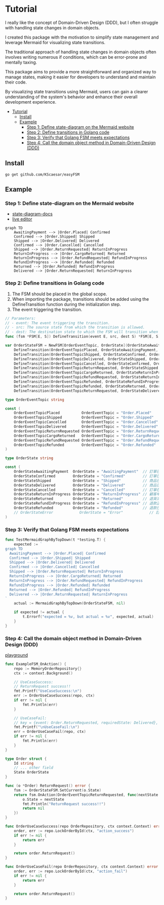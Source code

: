 # Tutorial

I really like the concept of Domain-Driven Design (DDD), but I often struggle with handling state changes in domain objects.  

I created this package with the motivation to simplify state management and leverage Mermaid for visualizing state transitions.  

The traditional approach of handling state changes in domain objects often involves writing numerous if conditions, which can be error-prone and mentally taxing.  

This package aims to provide a more straightforward and organized way to manage states, making it easier for developers to understand and maintain their code.  

By visualizing state transitions using Mermaid, users can gain a clearer understanding of the system's behavior and enhance their overall development experience.  

- [Tutorial](#tutorial)
	- [Install](#install)
	- [Example](#example)
		- [Step 1: Define state-diagram on the Mermaid website](#step-1-define-state-diagram-on-the-mermaid-website)
		- [Step 2: Define transitions in Golang code](#step-2-define-transitions-in-golang-code)
		- [Step 3: Verify that Golang FSM meets expectations](#step-3-verify-that-golang-fsm-meets-expectations)
		- [Step 4: Call the domain object method in Domain-Driven Design (DDD)](#step-4-call-the-domain-object-method-in-domain-driven-design-ddd)

## Install

```shell
go get github.com/KScaesar/easyFSM
```

## Example

### Step 1: Define state-diagram on the Mermaid website

- [state-diagram-docs](https://github.com/mermaid-js/mermaid#state-diagram-docs---live-editor)  
- [live editor](https://mermaid.live/edit)  

```mermaid
graph TD
    AwaitingPayment --> |Order.Placed| Confirmed
    Confirmed --> |Order.Shipped| Shipped
    Shipped --> |Order.Delivered| Delivered
    Confirmed --> |Order.Cancelled| Cancelled
    Shipped --> |Order.ReturnRequested| ReturnInProgress
    ReturnInProgress --> |Order.CargoReturned| Returned
    ReturnInProgress --> |Order.RefundRequested| RefundInProgress
    RefundInProgress --> |Order.Refunded| Refunded
    Returned --> |Order.Refunded| RefundInProgress
    Delivered --> |Order.ReturnRequested| ReturnInProgress
```

### Step 2: Define transitions in Golang code

1. The FSM should be placed in the global scope.
2. When importing the package, transitions should be added using the DefineTransition function during the initialization step.
3. The event triggering the transition.

```go
// Parameters:
// - event: The event triggering the transition.
// - src: The source state from which the transition is allowed.
// - dest: The destination state to which the FSM will transition when the event occurs in the source state.
func (fsm *FSM[E, S]) DefineTransition(event E, src, dest S) *FSM[E, S]
```

```go
var OrderStateFSM = NewFSM[OrderEventTopic, OrderState](OrderStateAwaitingPayment).
	DefineTransition(OrderEventTopicPlaced, OrderStateAwaitingPayment, OrderStateConfirmed).
	DefineTransition(OrderEventTopicShipped, OrderStateConfirmed, OrderStateShipped).
	DefineTransition(OrderEventTopicDelivered, OrderStateShipped, OrderStateDelivered).
	DefineTransition(OrderEventTopicCancelled, OrderStateConfirmed, OrderStateCancelled).
	DefineTransition(OrderEventTopicReturnRequested, OrderStateShipped, OrderStateReturnInProgress).
	DefineTransition(OrderEventTopicCargoReturned, OrderStateReturnInProgress, OrderStateReturned).
	DefineTransition(OrderEventTopicRefundRequested, OrderStateReturnInProgress, OrderStateRefundInProgress).
	DefineTransition(OrderEventTopicRefunded, OrderStateRefundInProgress, OrderStateRefunded).
	DefineTransition(OrderEventTopicRefunded, OrderStateReturned, OrderStateRefundInProgress).
	DefineTransition(OrderEventTopicReturnRequested, OrderStateDelivered, OrderStateReturnInProgress)

type OrderEventTopic string

const (
	OrderEventTopicPlaced          OrderEventTopic = "Order.Placed"
	OrderEventTopicShipped         OrderEventTopic = "Order.Shipped"
	OrderEventTopicCancelled       OrderEventTopic = "Order.Cancelled"
	OrderEventTopicDelivered       OrderEventTopic = "Order.Delivered"
	OrderEventTopicReturnRequested OrderEventTopic = "Order.ReturnRequested"
	OrderEventTopicCargoReturned   OrderEventTopic = "Order.CargoReturned"
	OrderEventTopicRefundRequested OrderEventTopic = "Order.RefundRequested"
	OrderEventTopicRefunded        OrderEventTopic = "Order.Refunded"
)

type OrderState string

const (
	OrderStateAwaitingPayment  OrderState = "AwaitingPayment"  // 訂單已建立，但尚未收到付款
	OrderStateConfirmed        OrderState = "Confirmed"        // 訂單已經確認，支付和庫存等相關事宜已完成，等待商品出貨
	OrderStateShipped          OrderState = "Shipped"          // 商品已經發貨，正在運送途中
	OrderStateDelivered        OrderState = "Delivered"        // 商品已經成功送達到顧客手中，交易完成
	OrderStateCancelled        OrderState = "Cancelled"        // 訂單在處理過程中被取消，交易不會繼續進行
	OrderStateReturnInProgress OrderState = "ReturnInProgress" // 顧客申請退貨，退貨正在處理中
	OrderStateReturned         OrderState = "Returned"         // 退貨流程已完成，商品已經退回並接收
	OrderStateRefundInProgress OrderState = "RefundInProgress" // 退款正在處理中，將退還付款給顧客
	OrderStateRefunded         OrderState = "Refunded"         // 退款已經完成，付款已退還給顧客
	// OrderStateError            OrderState = "Error"            // 訂單面臨付款錯誤、庫存問題或其他技術問題
)
```

### Step 3: Verify that Golang FSM meets expectations

```go
func TestMermaidGraphByTopDown(t *testing.T) {
	expected := `
graph TD
  AwaitingPayment --> |Order.Placed| Confirmed
  Confirmed --> |Order.Shipped| Shipped
  Shipped --> |Order.Delivered| Delivered
  Confirmed --> |Order.Cancelled| Cancelled
  Shipped --> |Order.ReturnRequested| ReturnInProgress
  ReturnInProgress --> |Order.CargoReturned| Returned
  ReturnInProgress --> |Order.RefundRequested| RefundInProgress
  RefundInProgress --> |Order.Refunded| Refunded
  Returned --> |Order.Refunded| RefundInProgress
  Delivered --> |Order.ReturnRequested| ReturnInProgress
`
	actual := MermaidGraphByTopDown(OrderStateFSM, nil)

	if expected != actual {
		t.Errorf("expected = %v, but actual = %v", expected, actual)
	}
}
```

### Step 4: Call the domain object method in Domain-Driven Design (DDD)

[playground](https://go.dev/play/p/u50mPJtvSu8)

```go
func ExampleFSM_OnAction() {
	repo := MemoryOrderRepository{}
	ctx := context.Background()

	// UseCaseSuccess:
	// ReturnRequest success!!
	fmt.Printf("UseCaseSuccess:\n")
	err := OrderUseCaseSuccess(repo, ctx)
	if err != nil {
		fmt.Println(err)
	}

	// UseCaseFail:
	// key = {event: Order.ReturnRequested, requiredState: Delivered}, but currentState = Cancelled: state not match
	fmt.Printf("\nUseCaseFail:\n")
	err = OrderUseCaseFail(repo, ctx)
	if err != nil {
		fmt.Println(err)
	}
}

type Order struct {
	Id string
	// ... other field
	State OrderState
}

func (o *Order) ReturnRequest() error {
	fsm := OrderStateFSM.SetCurrent(o.State)
	return fsm.OnAction(OrderEventTopicReturnRequested, func(nextState OrderState) error {
		o.State = nextState
		fmt.Println("ReturnRequest success!!")
		return nil
	})
}

func OrderUseCaseSuccess(repo OrderRepository, ctx context.Context) error {
	order, err := repo.LockOrderById(ctx, "action_success")
	if err != nil {
		return err
	}

	return order.ReturnRequest()
}

func OrderUseCaseFail(repo OrderRepository, ctx context.Context) error {
	order, err := repo.LockOrderById(ctx, "action_fail")
	if err != nil {
		return err
	}

	return order.ReturnRequest()
}
```